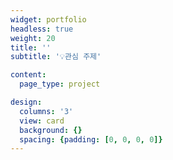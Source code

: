 ```yaml
---
widget: portfolio
headless: true
weight: 20
title: ''
subtitle: '💡관심 주제'

content:
  page_type: project

design:
  columns: '3'  
  view: card
  background: {}
  spacing: {padding: [0, 0, 0, 0]}
---
```

